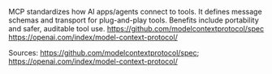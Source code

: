 MCP standardizes how AI apps/agents connect to tools. It defines message schemas and transport for plug-and-play tools. Benefits include portability and safer, auditable tool use. https://github.com/modelcontextprotocol/spec https://openai.com/index/model-context-protocol/

Sources: https://github.com/modelcontextprotocol/spec; https://openai.com/index/model-context-protocol/
